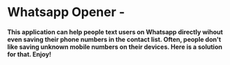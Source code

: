 # Whatsapp Opener -

#### This application can help people text users on Whatsapp directly wihout even saving their phone numbers in the contact list. Often, people don't like saving unknown mobile numbers on their devices. Here is a solution for that. Enjoy!
